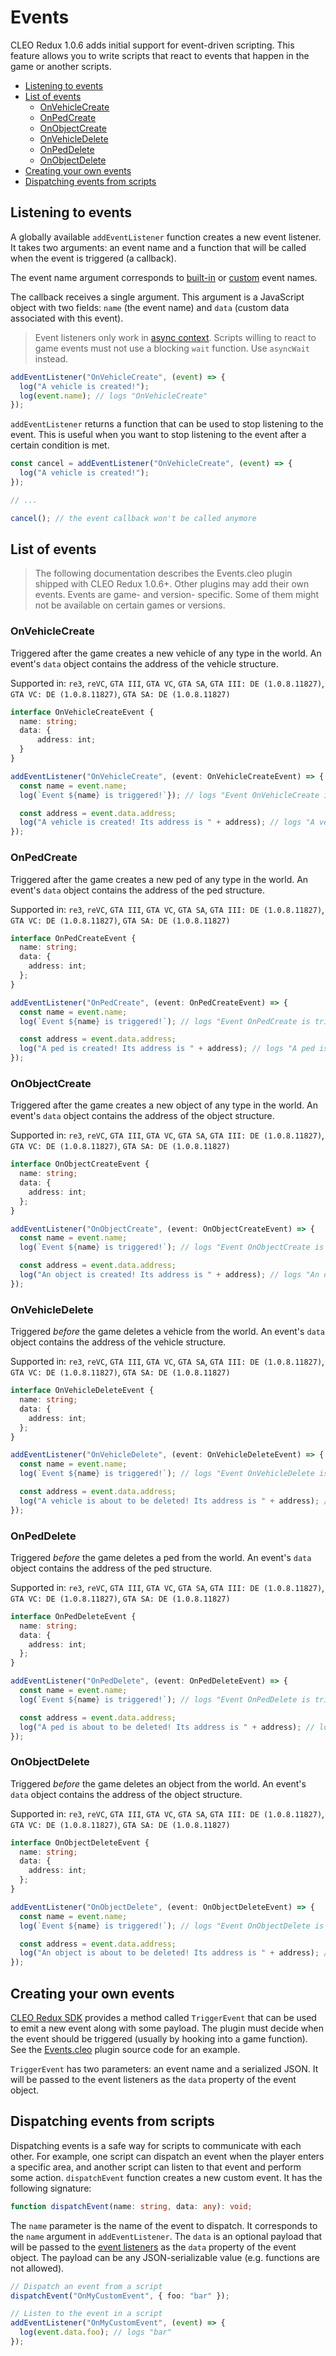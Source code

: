 # Events

CLEO Redux 1.0.6 adds initial support for event-driven scripting. This feature allows you to write scripts that react to events that happen in the game or another scripts.

- [Listening to events](#listening-to-events)
- [List of events](#list-of-events)
  - [OnVehicleCreate](#onvehiclecreate)
  - [OnPedCreate](#onpedcreate)
  - [OnObjectCreate](#onobjectcreate)
  - [OnVehicleDelete](#onvehicledelete)
  - [OnPedDelete](#onpeddelete)
  - [OnObjectDelete](#onobjectdelete)
- [Creating your own events](#creating-your-own-events)
- [Dispatching events from scripts](#dispatching-events-from-scripts)

## Listening to events

A globally available `addEventListener` function creates a new event listener. It takes two arguments: an event name and a function that will be called when the event is triggered (a callback). 

The event name argument corresponds to [built-in](#list-of-events) or [custom](#dispatching-events-from-scripts) event names.

The callback receives a single argument. This argument is a JavaScript object with two fields: `name` (the event name) and `data` (custom data associated with this event).

> Event listeners only work in [async context](./async.md). Scripts willing to react to game events must not use a blocking `wait` function. Use `asyncWait` instead.

```js
addEventListener("OnVehicleCreate", (event) => {
  log("A vehicle is created!");
  log(event.name); // logs "OnVehicleCreate"
});
```

`addEventListener` returns a function that can be used to stop listening to the event. This is useful when you want to stop listening to the event after a certain condition is met.

```js
const cancel = addEventListener("OnVehicleCreate", (event) => {
  log("A vehicle is created!");
});

// ...

cancel(); // the event callback won't be called anymore
```

## List of events

> The following documentation describes the Events.cleo plugin shipped with CLEO Redux 1.0.6+. Other plugins may add their own events.
> Events are game- and version- specific. Some of them might not be available on certain games or versions.

### OnVehicleCreate

Triggered after the game creates a new vehicle of any type in the world. An event's `data` object contains the address of the vehicle structure.

Supported in: `re3`, `reVC`, `GTA III`, `GTA VC`, `GTA SA`, `GTA III: DE (1.0.8.11827)`, `GTA VC: DE (1.0.8.11827)`, `GTA SA: DE (1.0.8.11827)`

```ts
interface OnVehicleCreateEvent {
  name: string;
  data: {
      address: int;
  }
}

addEventListener("OnVehicleCreate", (event: OnVehicleCreateEvent) => {
  const name = event.name;
  log(`Event ${name} is triggered!`}); // logs "Event OnVehicleCreate is triggered!"

  const address = event.data.address;
  log("A vehicle is created! Its address is " + address); // logs "A vehicle is created! Its address is 0x12345678"
});
```

### OnPedCreate

Triggered after the game creates a new ped of any type in the world. An event's `data` object contains the address of the ped structure.

Supported in: `re3`, `reVC`, `GTA III`, `GTA VC`, `GTA SA`, `GTA III: DE (1.0.8.11827)`, `GTA VC: DE (1.0.8.11827)`, `GTA SA: DE (1.0.8.11827)`

```ts
interface OnPedCreateEvent {
  name: string;
  data: {
    address: int;
  };
}

addEventListener("OnPedCreate", (event: OnPedCreateEvent) => {
  const name = event.name;
  log(`Event ${name} is triggered!`); // logs "Event OnPedCreate is triggered!"

  const address = event.data.address;
  log("A ped is created! Its address is " + address); // logs "A ped is created! Its address is 0x12345678"
});
```

### OnObjectCreate

Triggered after the game creates a new object of any type in the world. An event's `data` object contains the address of the object structure.

Supported in: `re3`, `reVC`, `GTA III`, `GTA VC`, `GTA SA`, `GTA III: DE (1.0.8.11827)`, `GTA VC: DE (1.0.8.11827)`, `GTA SA: DE (1.0.8.11827)`

```ts
interface OnObjectCreateEvent {
  name: string;
  data: {
    address: int;
  };
}

addEventListener("OnObjectCreate", (event: OnObjectCreateEvent) => {
  const name = event.name;
  log(`Event ${name} is triggered!`); // logs "Event OnObjectCreate is triggered!"

  const address = event.data.address;
  log("An object is created! Its address is " + address); // logs "An object is created! Its address is 0x12345678"
});
```

### OnVehicleDelete

Triggered _before_ the game deletes a vehicle from the world. An event's `data` object contains the address of the vehicle structure.

Supported in: `re3`, `reVC`, `GTA III`, `GTA VC`, `GTA SA`, `GTA III: DE (1.0.8.11827)`, `GTA VC: DE (1.0.8.11827)`, `GTA SA: DE (1.0.8.11827)`

```ts
interface OnVehicleDeleteEvent {
  name: string;
  data: {
    address: int;
  };
}

addEventListener("OnVehicleDelete", (event: OnVehicleDeleteEvent) => {
  const name = event.name;
  log(`Event ${name} is triggered!`); // logs "Event OnVehicleDelete is triggered!"

  const address = event.data.address;
  log("A vehicle is about to be deleted! Its address is " + address); // logs "A vehicle is about to be deleted! Its address is 0x12345678"
});
```

### OnPedDelete

Triggered _before_ the game deletes a ped from the world. An event's `data` object contains the address of the ped structure.

Supported in: `re3`, `reVC`, `GTA III`, `GTA VC`, `GTA SA`, `GTA III: DE (1.0.8.11827)`, `GTA VC: DE (1.0.8.11827)`, `GTA SA: DE (1.0.8.11827)`

```ts
interface OnPedDeleteEvent {
  name: string;
  data: {
    address: int;
  };
}

addEventListener("OnPedDelete", (event: OnPedDeleteEvent) => {
  const name = event.name;
  log(`Event ${name} is triggered!`); // logs "Event OnPedDelete is triggered!"

  const address = event.data.address;
  log("A ped is about to be deleted! Its address is " + address); // logs "A ped is about to be deleted! Its address is 0x12345678"
});
```

### OnObjectDelete

Triggered _before_ the game deletes an object from the world. An event's `data` object contains the address of the object structure.

Supported in: `re3`, `reVC`, `GTA III`, `GTA VC`, `GTA SA`, `GTA III: DE (1.0.8.11827)`, `GTA VC: DE (1.0.8.11827)`, `GTA SA: DE (1.0.8.11827)`

```ts
interface OnObjectDeleteEvent {
  name: string;
  data: {
    address: int;
  };
}

addEventListener("OnObjectDelete", (event: OnObjectDeleteEvent) => {
  const name = event.name;
  log(`Event ${name} is triggered!`); // logs "Event OnObjectDelete is triggered!"

  const address = event.data.address;
  log("An object is about to be deleted! Its address is " + address); // logs "An object is about to be deleted! Its address is 0x12345678"
});
```

## Creating your own events

[CLEO Redux SDK](./using-sdk.md) provides a method called `TriggerEvent` that can be used to emit a new event along with some payload. The plugin must decide when the event should be triggered (usually by hooking into a game function). See the [Events.cleo](https://github.com/cleolibrary/CLEO-Redux/tree/master/plugins/Events) plugin source code for an example.

`TriggerEvent` has two parameters: an event name and a serialized JSON. It will be passed to the event listeners as the `data` property of the event object.

## Dispatching events from scripts

Dispatching events is a safe way for scripts to communicate with each other. For example, one script can dispatch an event when the player enters a specific area, and another script can listen to that event and perform some action. `dispatchEvent` function creates a new custom event. It has the following signature:

```ts
function dispatchEvent(name: string, data: any): void;
```

The `name` parameter is the name of the event to dispatch. It corresponds to the `name` argument in `addEventListener`. The `data` is an optional payload that will be passed to the [event listeners](#listening-to-events) as the `data` property of the event object. The payload can be any JSON-serializable value (e.g. functions are not allowed).

```ts
// Dispatch an event from a script
dispatchEvent("OnMyCustomEvent", { foo: "bar" });

// Listen to the event in a script
addEventListener("OnMyCustomEvent", (event) => {
  log(event.data.foo); // logs "bar"
});
```

